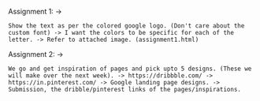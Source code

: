 Assignment 1: -> 
    
    Show the text as per the colored google logo. (Don't care about the custom font) -> I want the colors to be specific for each of the letter. -> Refer to attached image. (assignment1.html)


Assignment 2: -> 
    
    We go and get inspiration of pages and pick upto 5 designs. (These we will make over the next week). -> https://dribbble.com/ -> https://in.pinterest.com/ -> Google landing page designs. -> Submission, the dribble/pinterest links of the pages/inspirations.